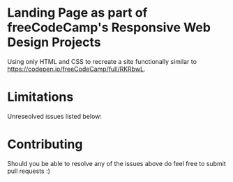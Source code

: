 # Landing Page as part of freeCodeCamp's Responsive Web Design Projects

Using only HTML and CSS to recreate a site functionally similar to https://codepen.io/freeCodeCamp/full/RKRbwL.

# Limitations

Unreseolved issues listed below:


# Contributing

Should you be able to resolve any of the issues above do feel free to submit pull requests :)